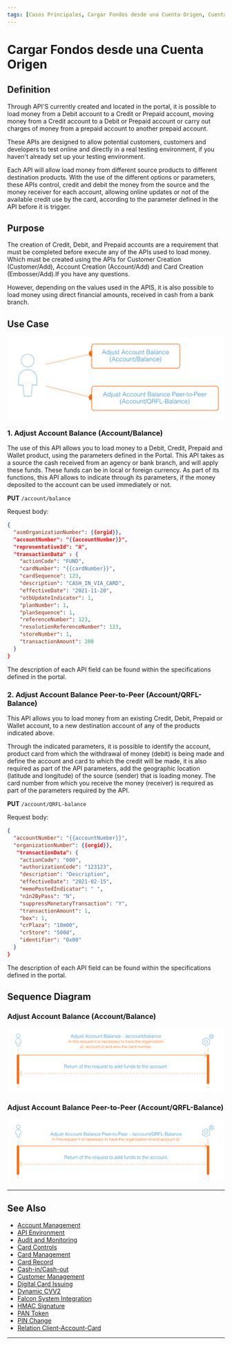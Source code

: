 ```yaml
---
tags: [Casos Principales, Cargar Fondos desde una Cuenta Origen, Cuenta, Balance, Punto a Punto]
---
```


# Cargar Fondos desde una Cuenta Origen

## Definition

Through API'S currently created and located in the portal, it is possible to load money from a Debit account to a Credit or Prepaid account, moving money from a Credit account to a Debit or Prepaid account or carry out charges of money from a prepaid account to another prepaid account.

These APIs are designed to allow potential customers, customers and developers to test online and directly in a real testing environment, if you haven't already set up your testing environment.

Each API will allow load money from different source products to different destination products. With the use of the different options or parameters, these APIs control, credit and debit the money from the source and the money receiver for each account, allowing online updates or not of the available credit use by the card, according to the parameter defined in the API before it is trigger.

## Purpose

The creation of Credit, Debit, and Prepaid accounts are a requirement that must be completed before execute any of the APIs used to load money. Which must be created using the APIs for Customer Creation (Customer/Add), Account Creation (Account/Add) and Card Creation (Embosser/Add).If you have any questions.

However, depending on the values ​​used in the APIS, it is also possible to load money using direct financial amounts, received in cash from a bank branch.

## Use Case

![Use case!](/assets/images/main-cases/add-funds-from-origin-account.png "Use case")

### 1. Adjust Account Balance (Account/Balance)

The use of this API allows you to load money to a Debit, Credit, Prepaid and Wallet product, using the parameters defined in the Portal. This API takes as a source the cash received from an agency or bank branch, and will apply these funds. These funds can be in local or foreign currency. As part of its functions, this API allows to indicate through its parameters, if the money deposited to the account can be used immediately or not.

**PUT** `/account/balance`
      
Request body:

```json
{
  "asmOrganizationNumber": {{orgid}},
  "accountNumber": "{{accountNumber}}",
  "representativeId": "A",
  "transactionData" : {
    "actionCode": "FUND",
    "cardNumber": "{{cardNumber}}",
    "cardSequence": 123,
    "description": "CASH_IN_VIA_CARD",
    "effectiveDate": "2021-11-20",
    "otbUpdateIndicator": 1,
    "planNumber": 1,
    "planSequence": 1,
    "referenceNumber": 123,
    "resolutionReferenceNumber": 123,
    "storeNumber": 1,
    "transactionAmount": 200
  }
}
```

The description of each API field can be found within the specifications defined in the portal.

### 2. Adjust Account Balance Peer-to-Peer (Account/QRFL-Balance)

This API allows you to load money from an existing Credit, Debit, Prepaid or Wallet account, to a new destination account of any of the products indicated above.

Through the indicated parameters, it is possible to identify the account, product card from which the withdrawal of money (debit) is being made and define the account and card to which the credit will be made, it is also required as part of the API parameters, add the geographic location (latitude and longitude) of the source (sender) that is loading money. The card number from which you receive the money (receiver) is required as part of the parameters required by the API.

**PUT** `/account/QRFL-balance`
      
Request body:

```json
{                                             
  "accountNumber": "{{accountNumber}}",
  "organizationNumber": {{orgid}},                       
   "transactionData": {                        
    "actionCode": "000",                     
    "authorizationCode": "123123",                             
    "description": "Description",             
    "effectiveDate": "2021-02-15",            
    "memoPostedIndicator": " ",               
    "n1n2ByPass": "N",                                      
    "suppressMonetaryTransaction": "Y",       
    "transactionAmount": 1,  
    "box": 1,                                   
    "crPlaza": "10m00",                         
    "crStore": "500d",                         
    "identifier": "0x00"            
  }                      
}
```

The description of each API field can be found within the specifications defined in the portal.

## Sequence Diagram

### Adjust Account Balance (Account/Balance)

![Sequence diagram!](/assets/images/main-cases/adjust-account-balance.png "Sequence diagram")

### Adjust Account Balance Peer-to-Peer (Account/QRFL-Balance)

![Sequence diagram!](/assets/images/main-cases/adjust-account-balance-peer-to-peer.png "Sequence diagram")

---

## See Also

- [Account Management](?path=docs/english/main-cases/account.md)
- [API Environment](?path=docs/english/main-cases/api-environment.md)
- [Audit and Monitoring](?path=docs/english/main-cases/audit.md)
- [Card Controls](?path=docs/english/main-cases/card-controls.md)
- [Card Management](?path=docs/english/main-cases/card.md)
- [Card Record](?path=docs/english/main-cases/record.md)
- [Cash-in/Cash-out](?path=docs/english/main-cases/cash-in-out.md)
- [Customer Management](?path=docs/english/main-cases/customer.md)
- [Digital Card Issuing](?path=docs/english/main-cases/digital.md)
- [Dynamic CVV2](?path=docs/english/main-cases/dynamic.md)
- [Falcon System Integration](?path=docs/english/main-cases/falcon.md)
- [HMAC Signature](?path=docs/english/main-cases/hmac.md)
- [PAN Token](?path=docs/english/main-cases/pan-token.md)
- [PIN Change](?path=docs/english/main-cases/pin-change.md)
- [Relation Client-Account-Card](?path=docs/english/main-cases/relation.md)

---
